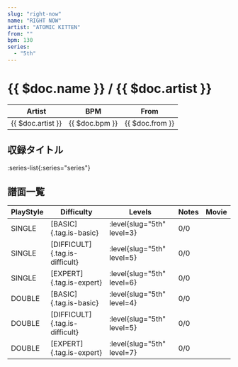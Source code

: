 ```yaml
---
slug: "right-now"
name: "RIGHT NOW"
artist: "ATOMIC KITTEN"
from: ""
bpm: 130
series:
  - "5th"
---
```


# {{ $doc.name }} / {{ $doc.artist }}

|Artist|BPM|From|
|------|---|----|
|{{ $doc.artist }}|{{ $doc.bpm }}|{{ $doc.from }}|

## 収録タイトル

:series-list{:series="series"}

## 譜面一覧

|PlayStyle|Difficulty|Levels|Notes|Movie|
|---------|----------|------|-----|-----|
|SINGLE|[BASIC]{.tag.is-basic}|:level{slug="5th" level=3}|0/0||
|SINGLE|[DIFFICULT]{.tag.is-difficult}|:level{slug="5th" level=5}|0/0||
|SINGLE|[EXPERT]{.tag.is-expert}|:level{slug="5th" level=6}|0/0||
|DOUBLE|[BASIC]{.tag.is-basic}|:level{slug="5th" level=4}|0/0||
|DOUBLE|[DIFFICULT]{.tag.is-difficult}|:level{slug="5th" level=5}|0/0||
|DOUBLE|[EXPERT]{.tag.is-expert}|:level{slug="5th" level=7}|0/0||
